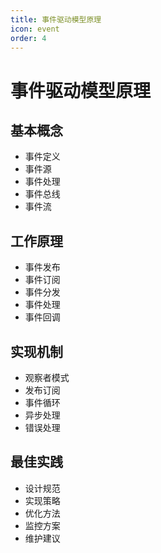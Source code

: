 ```yaml
---
title: 事件驱动模型原理
icon: event
order: 4
---
```


# 事件驱动模型原理

## 基本概念
- 事件定义
- 事件源
- 事件处理
- 事件总线
- 事件流

## 工作原理
- 事件发布
- 事件订阅
- 事件分发
- 事件处理
- 事件回调

## 实现机制
- 观察者模式
- 发布订阅
- 事件循环
- 异步处理
- 错误处理

## 最佳实践
- 设计规范
- 实现策略
- 优化方法
- 监控方案
- 维护建议
